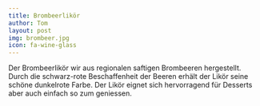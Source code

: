 ```yaml
---
title: Brombeerlikör
author: Tom
layout: post
img: brombeer.jpg
icon: fa-wine-glass
---
```


Der Brombeerlikör wir aus regionalen saftigen Brombeeren hergestellt.
Durch die schwarz-rote Beschaffenheit der Beeren erhält der Likör seine schöne dunkelrote Farbe.
Der Likör eignet sich hervorragend für Desserts aber auch einfach so zum geniessen.